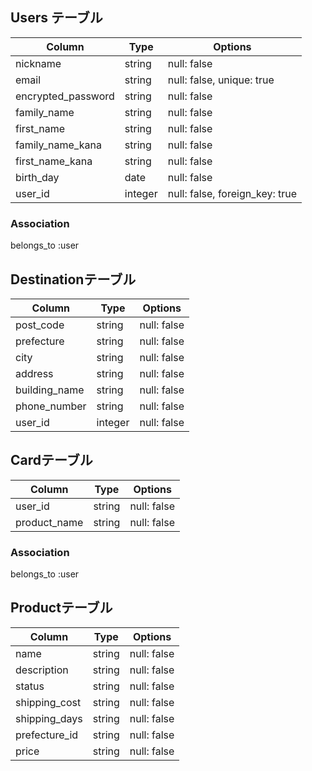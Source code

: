 ## Users テーブル

| Column             | Type   | Options                        |
| ------------------ | ------ | ------------------------------ |
| nickname           | string | null: false                    | 
| email              | string | null: false, unique: true      |
| encrypted_password | string | null: false                    |
| family_name        | string | null: false                    |
| first_name         | string | null: false                    |
| family_name_kana   | string | null: false                    |
| first_name_kana    | string | null: false                    |
| birth_day          | date   | null: false                    |
| user_id            | integer| null: false, foreign_key: true |

### Association
 belongs_to :user

##  Destinationテーブル

| Column             | Type     | Options                        |
| ------------------ | -------- | ------------------------------ |
| post_code          | string   | null: false                    | 
| prefecture         | string   | null: false                    |
| city               | string   | null: false                    |
| address            | string   | null: false                    |
| building_name      | string   | null: false                    |
| phone_number       | string   | null: false                    |
| user_id            | integer  | null: false                    |

##  Cardテーブル

| Column             | Type   | Options                        |
| ------------------ | ------ | ------------------------------ |
| user_id            | string | null: false                    | 
| product_name       | string | null: false                    |

### Association
 belongs_to :user

##  Productテーブル

| Column             | Type   | Options                        |
| ------------------ | ------ | ------------------------------ |
| name               | string | null: false                    | 
| description        | string | null: false                    |
| status             | string | null: false                    |
| shipping_cost      | string | null: false                    |
| shipping_days      | string | null: false                    |
| prefecture_id      | string | null: false                    |
| price              | string | null: false                    | 

